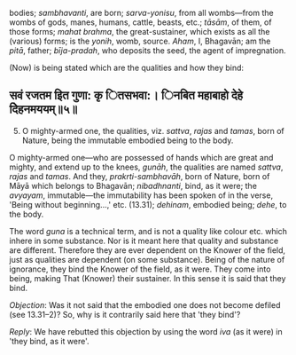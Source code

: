 bodies; *sambhavanti*, are born; *sarva-yonisu*, from all wombs—from the wombs of gods, manes, humans, cattle, beasts, etc.; *tāsām*, of them, of those forms; *mahat brahma*, the great-sustainer, which exists as all the (various) forms; is the *yonih*, womb, source. *Aham*, I, Bhagavān; am the *pitā*, father; *bīja-pradah*, who deposits the seed, the agent of impregnation.

(Now) is being stated which are the qualities and how they bind:

## सवं रजतम इित गुणा: कृ ितसभवा:। िनबित महाबाहो देहे देिहनमययम्॥५॥

5. O mighty-armed one, the qualities, viz. *sattva*, *rajas* and *tamas*, born of Nature, being the immutable embodied being to the body.

O mighty-armed one—who are possessed of hands which are great and mighty, and extend up to the knees, *gunāh*, the qualities are named *sattva*, *rajas* and *tamas*. And they, *prakrti-sambhavāh*, born of Nature, born of Māyā which belongs to Bhagavān; *nibadhnanti*, bind, as it were; the *avyayam*, immutable—the immutability has been spoken of in the verse, 'Being without beginning...,' etc. (13.31); *dehinam*, embodied being; *dehe*, to the body.

The word *guna* is a technical term, and is not a quality like colour etc. which inhere in some substance. Nor is it meant here that quality and substance are different. Therefore they are ever dependent on the Knower of the field, just as qualities are dependent (on some substance). Being of the nature of ignorance, they bind the Knower of the field, as it were. They come into being, making That (Knower) their sustainer. In this sense it is said that they bind.

*Objection*: Was it not said that the embodied one does not become defiled (see 13.31–2)? So, why is it contrarily said here that 'they bind'?

*Reply*: We have rebutted this objection by using the word *iva* (as it were) in 'they bind, as it were'.